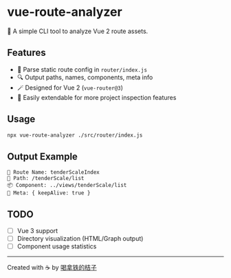# vue-route-analyzer

🧭 A simple CLI tool to analyze Vue 2 route assets.

## Features

- 📂 Parse static route config in `router/index.js`
- 🔍 Output paths, names, components, meta info
- 🪄 Designed for Vue 2 (`vue-router@3`)
- 🧱 Easily extendable for more project inspection features

## Usage

```bash
npx vue-route-analyzer ./src/router/index.js
```

## Output Example

```
📌 Route Name: tenderScaleIndex
📍 Path: /tenderScale/list
📦 Component: ../views/tenderScale/list
🧩 Meta: { keepAlive: true }
```

## TODO

- [ ] Vue 3 support
- [ ] Directory visualization (HTML/Graph output)
- [ ] Component usage statistics

---

Created with ☕ by [喝拿铁的桔子](https://juejin.cn/user/1592295263366094)
